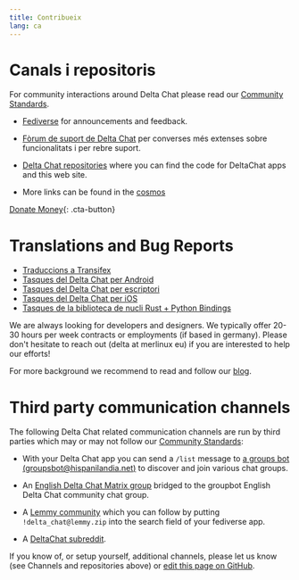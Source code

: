 ```yaml
---
title: Contribueix
lang: ca
---
```


# Canals i repositoris

For community interactions around Delta Chat please read our [Community Standards](community-standards).

- [Fediverse](https://chaos.social/web/@delta) for announcements and feedback.

- [Fòrum de suport de Delta Chat](https://support.delta.chat) per converses més extenses
  sobre funcionalitats i per rebre suport.

- [Delta Chat repositories](https://github.com/deltachat/) where you can
  find the code for DeltaChat apps and this web site.

- More links can be found in the [cosmos](https://cosmos.delta.chat)

[Donate Money](donate){: .cta-button}

# Translations and Bug Reports

- [Traduccions a Transifex](https://www.transifex.com/delta-chat/public/)
- [Tasques del Delta Chat per Android](https://github.com/deltachat/deltachat-android/issues)
- [Tasques del Delta Chat per escriptori](https://github.com/deltachat/deltachat-desktop/issues)
- [Tasques del Delta Chat per iOS](https://github.com/deltachat/deltachat-ios/issues)
- [Tasques de la biblioteca de nucli Rust + Python Bindings](https://github.com/deltachat/deltachat-core-rust/issues)

We are always looking for developers and designers.
We typically offer 20-30 hours per week contracts or employments (if based in germany).
Please don't hesitate to reach out (delta at merlinux eu)
if you are interested to help our efforts!

For more background we recommend to read and follow our [blog](https://delta.chat/en/blog).


# Third party communication channels 

The following Delta Chat related communication channels are run by third parties
which may or may not follow our [Community Standards](community-standards): 

- With your Delta Chat app you can send a `/list` message to 
  [a groups bot (groupsbot@hispanilandia.net)](mailto:groupsbot@hispanilandia.net)
  to discover and join various chat groups.

- An [English Delta Chat Matrix group](https://app.element.io/#/room/#Delta.Chat:matrix.org)
  bridged to the groupbot English Delta Chat community chat group.

- A [Lemmy community](https://lemmy.zip/c/delta_chat)
  which you can follow by putting `!delta_chat@lemmy.zip` 
  into the search field of your fediverse app.

- A [DeltaChat subreddit](https://old.reddit.com/r/DeltaChat/).

If you know of, or setup yourself, additional channels,
please let us know (see Channels and repositories above)
or [edit this page on GitHub](https://github.com/deltachat/deltachat-pages/edit/master/en/contribute.md).
